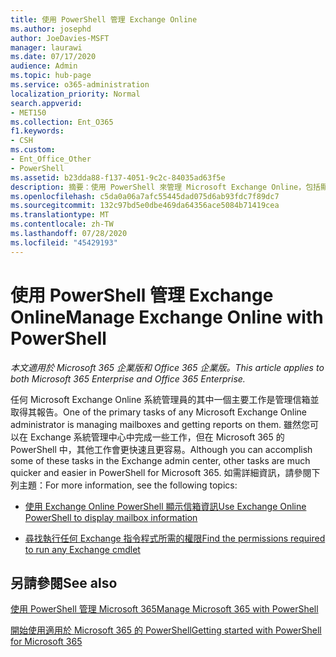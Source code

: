 ```yaml
---
title: 使用 PowerShell 管理 Exchange Online
ms.author: josephd
author: JoeDavies-MSFT
manager: laurawi
ms.date: 07/17/2020
audience: Admin
ms.topic: hub-page
ms.service: o365-administration
localization_priority: Normal
search.appverid:
- MET150
ms.collection: Ent_O365
f1.keywords:
- CSH
ms.custom:
- Ent_Office_Other
- PowerShell
ms.assetid: b23dda88-f137-4051-9c2c-84035ad63f5e
description: 摘要：使用 PowerShell 來管理 Microsoft Exchange Online，包括顯示信箱設定和高級報告。
ms.openlocfilehash: c5da0a06a7afc55445dad075d6ab93fdc7f89dc7
ms.sourcegitcommit: 132c97bd5e0dbe469da64356ace5084b71419cea
ms.translationtype: MT
ms.contentlocale: zh-TW
ms.lasthandoff: 07/28/2020
ms.locfileid: "45429193"
---
```

# <a name="manage-exchange-online-with-powershell"></a><span data-ttu-id="b7b1f-103">使用 PowerShell 管理 Exchange Online</span><span class="sxs-lookup"><span data-stu-id="b7b1f-103">Manage Exchange Online with PowerShell</span></span>

<span data-ttu-id="b7b1f-104">*本文適用於 Microsoft 365 企業版和 Office 365 企業版。*</span><span class="sxs-lookup"><span data-stu-id="b7b1f-104">*This article applies to both Microsoft 365 Enterprise and Office 365 Enterprise.*</span></span>

<span data-ttu-id="b7b1f-105">任何 Microsoft Exchange Online 系統管理員的其中一個主要工作是管理信箱並取得其報告。</span><span class="sxs-lookup"><span data-stu-id="b7b1f-105">One of the primary tasks of any Microsoft Exchange Online administrator is managing mailboxes and getting reports on them.</span></span> <span data-ttu-id="b7b1f-106">雖然您可以在 Exchange 系統管理中心中完成一些工作，但在 Microsoft 365 的 PowerShell 中，其他工作會更快速且更容易。</span><span class="sxs-lookup"><span data-stu-id="b7b1f-106">Although you can accomplish some of these tasks in the Exchange admin center, other tasks are much quicker and easier in PowerShell for Microsoft 365.</span></span> <span data-ttu-id="b7b1f-107">如需詳細資訊，請參閱下列主題：</span><span class="sxs-lookup"><span data-stu-id="b7b1f-107">For more information, see the following topics:</span></span>
  
- [<span data-ttu-id="b7b1f-108">使用 Exchange Online PowerShell 顯示信箱資訊</span><span class="sxs-lookup"><span data-stu-id="b7b1f-108">Use Exchange Online PowerShell to display mailbox information</span></span>](https://docs.microsoft.com/exchange/recipients-in-exchange-online/manage-user-mailboxes/use-powershell-to-display-mailbox-information)
    
- [<span data-ttu-id="b7b1f-109">尋找執行任何 Exchange 指令程式所需的權限</span><span class="sxs-lookup"><span data-stu-id="b7b1f-109">Find the permissions required to run any Exchange cmdlet</span></span>](https://docs.microsoft.com/powershell/exchange/exchange-server/find-exchange-cmdlet-permissions)
    
## <a name="see-also"></a><span data-ttu-id="b7b1f-110">另請參閱</span><span class="sxs-lookup"><span data-stu-id="b7b1f-110">See also</span></span>

[<span data-ttu-id="b7b1f-111">使用 PowerShell 管理 Microsoft 365</span><span class="sxs-lookup"><span data-stu-id="b7b1f-111">Manage Microsoft 365 with PowerShell</span></span>](manage-office-365-with-office-365-powershell.md)
  
[<span data-ttu-id="b7b1f-112">開始使用適用於 Microsoft 365 的 PowerShell</span><span class="sxs-lookup"><span data-stu-id="b7b1f-112">Getting started with PowerShell for Microsoft 365</span></span>](getting-started-with-office-365-powershell.md)

